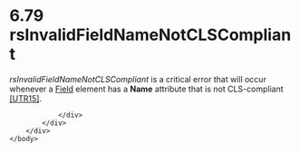 <html dir="LTR" xmlns:mshelp="http://msdn.microsoft.com/mshelp" xmlns:ddue="http://ddue.schemas.microsoft.com/authoring/2003/5" xmlns:xlink="http://www.w3.org/1999/xlink" xmlns:tool="http://www.microsoft.com/tooltip">
    <head>
        <meta http-equiv="Content-Type" content="text/html; CHARSET=utf-8"></meta>
        <meta name="save" content="history"></meta>
        <title>6.79 rsInvalidFieldNameNotCLSCompliant</title>
        <xml>
            <mshelp:toctitle title="6.79 rsInvalidFieldNameNotCLSCompliant"></mshelp:toctitle>
            <mshelp:rltitle title="[MS-RDL]: rsInvalidFieldNameNotCLSCompliant"></mshelp:rltitle>
            <mshelp:keyword index="A" term="9f301bad-5654-4d32-90b9-1ecb8c746624"></mshelp:keyword>
            <mshelp:attr name="DCSext.ContentType" value="open specification"></mshelp:attr>
            <mshelp:attr name="AssetID" value="9f301bad-5654-4d32-90b9-1ecb8c746624"></mshelp:attr>
            <mshelp:attr name="TopicType" value="kbRef"></mshelp:attr>
            <mshelp:attr name="DCSext.Title" value="[MS-RDL]: rsInvalidFieldNameNotCLSCompliant" />
        </xml>
    </head>
    <body>
        <div id="header">
            <h1 class="heading">6.79 rsInvalidFieldNameNotCLSCompliant</h1>
        </div>
        <div id="mainSection">
            <div id="mainBody">
                <div id="allHistory" class="saveHistory"></div>
                <div id="sectionSection0" class="section" name="collapseableSection">
                    

<p><i>rsInvalidFieldNameNotCLSCompliant</i> is a critical error
that will occur whenever a <a href="940b8522-5d1f-4a2a-ab79-087ef6a69881.htm">Field</a>
element has a <b>Name</b> attribute that is not CLS-compliant <a href="https://go.microsoft.com/fwlink/?LinkId=147989">[UTR15]</a>.</p>


                </div>
            </div>
        </div>
    </body>
</html>